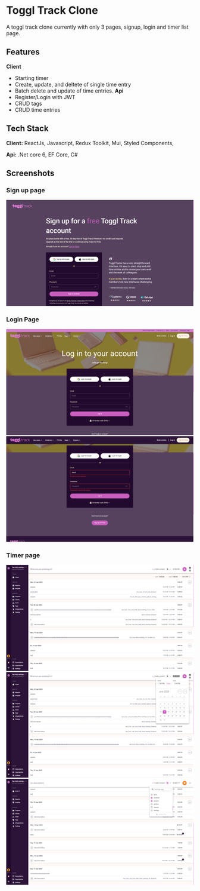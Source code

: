 # Toggl Track Clone

A toggl track clone currently with only 3 pages, signup, login and timer list page.

## Features

**Client**

- Starting timer
- Create, update, and deltete of single time entry
- Batch delete and update of time entries.
  **Api**
- Register/Login with JWT
- CRUD tags
- CRUD time entries

## Tech Stack

**Client:** ReactJs, Javascript, Redux Toolkit, Mui, Styled Components,

**Api:** .Net core 6, EF Core, C#

## Screenshots

### Sign up page

<img src="/images/signup1.png">

### Login Page

<img src="/images/login1.png">
<img src="/images/login2.png">

### Timer page

<img src="/images/timer1.png">
<img src="/images/timer2.png">
<img src="/images/timer3.png">
